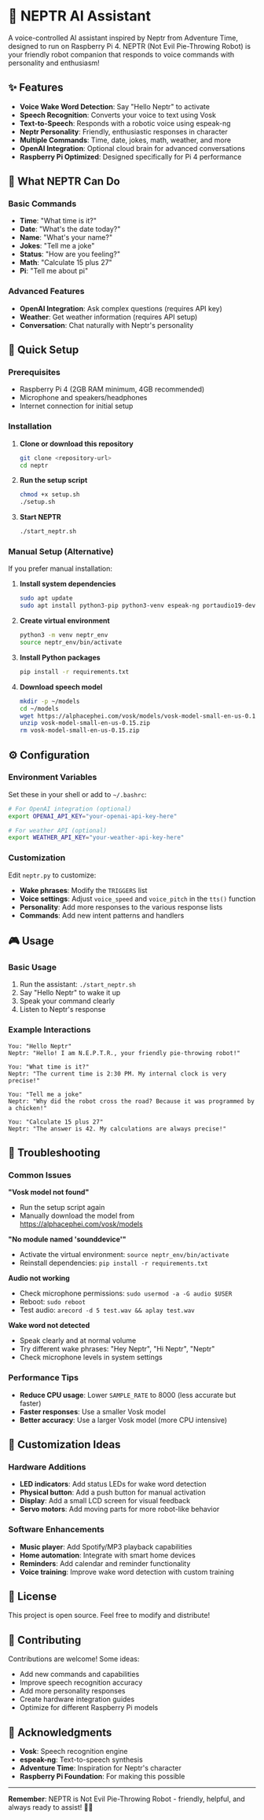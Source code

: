 # 🤖 NEPTR AI Assistant

A voice-controlled AI assistant inspired by Neptr from Adventure Time, designed to run on Raspberry Pi 4. NEPTR (Not Evil Pie-Throwing Robot) is your friendly robot companion that responds to voice commands with personality and enthusiasm!

## ✨ Features

- **Voice Wake Word Detection**: Say "Hello Neptr" to activate
- **Speech Recognition**: Converts your voice to text using Vosk
- **Text-to-Speech**: Responds with a robotic voice using espeak-ng
- **Neptr Personality**: Friendly, enthusiastic responses in character
- **Multiple Commands**: Time, date, jokes, math, weather, and more
- **OpenAI Integration**: Optional cloud brain for advanced conversations
- **Raspberry Pi Optimized**: Designed specifically for Pi 4 performance

## 🎯 What NEPTR Can Do

### Basic Commands
- **Time**: "What time is it?"
- **Date**: "What's the date today?"
- **Name**: "What's your name?"
- **Jokes**: "Tell me a joke"
- **Status**: "How are you feeling?"
- **Math**: "Calculate 15 plus 27"
- **Pi**: "Tell me about pi"

### Advanced Features
- **OpenAI Integration**: Ask complex questions (requires API key)
- **Weather**: Get weather information (requires API setup)
- **Conversation**: Chat naturally with Neptr's personality

## 🚀 Quick Setup

### Prerequisites
- Raspberry Pi 4 (2GB RAM minimum, 4GB recommended)
- Microphone and speakers/headphones
- Internet connection for initial setup

### Installation

1. **Clone or download this repository**
   ```bash
   git clone <repository-url>
   cd neptr
   ```

2. **Run the setup script**
   ```bash
   chmod +x setup.sh
   ./setup.sh
   ```

3. **Start NEPTR**
   ```bash
   ./start_neptr.sh
   ```

### Manual Setup (Alternative)

If you prefer manual installation:

1. **Install system dependencies**
   ```bash
   sudo apt update
   sudo apt install python3-pip python3-venv espeak-ng portaudio19-dev python3-pyaudio
   ```

2. **Create virtual environment**
   ```bash
   python3 -m venv neptr_env
   source neptr_env/bin/activate
   ```

3. **Install Python packages**
   ```bash
   pip install -r requirements.txt
   ```

4. **Download speech model**
   ```bash
   mkdir -p ~/models
   cd ~/models
   wget https://alphacephei.com/vosk/models/vosk-model-small-en-us-0.15.zip
   unzip vosk-model-small-en-us-0.15.zip
   rm vosk-model-small-en-us-0.15.zip
   ```

## ⚙️ Configuration

### Environment Variables

Set these in your shell or add to `~/.bashrc`:

```bash
# For OpenAI integration (optional)
export OPENAI_API_KEY="your-openai-api-key-here"

# For weather API (optional)
export WEATHER_API_KEY="your-weather-api-key-here"
```

### Customization

Edit `neptr.py` to customize:

- **Wake phrases**: Modify the `TRIGGERS` list
- **Voice settings**: Adjust `voice_speed` and `voice_pitch` in the `tts()` function
- **Personality**: Add more responses to the various response lists
- **Commands**: Add new intent patterns and handlers

## 🎮 Usage

### Basic Usage
1. Run the assistant: `./start_neptr.sh`
2. Say "Hello Neptr" to wake it up
3. Speak your command clearly
4. Listen to Neptr's response

### Example Interactions

```
You: "Hello Neptr"
Neptr: "Hello! I am N.E.P.T.R., your friendly pie-throwing robot!"

You: "What time is it?"
Neptr: "The current time is 2:30 PM. My internal clock is very precise!"

You: "Tell me a joke"
Neptr: "Why did the robot cross the road? Because it was programmed by a chicken!"

You: "Calculate 15 plus 27"
Neptr: "The answer is 42. My calculations are always precise!"
```

## 🔧 Troubleshooting

### Common Issues

**"Vosk model not found"**
- Run the setup script again
- Manually download the model from https://alphacephei.com/vosk/models

**"No module named 'sounddevice'"**
- Activate the virtual environment: `source neptr_env/bin/activate`
- Reinstall dependencies: `pip install -r requirements.txt`

**Audio not working**
- Check microphone permissions: `sudo usermod -a -G audio $USER`
- Reboot: `sudo reboot`
- Test audio: `arecord -d 5 test.wav && aplay test.wav`

**Wake word not detected**
- Speak clearly and at normal volume
- Try different wake phrases: "Hey Neptr", "Hi Neptr", "Neptr"
- Check microphone levels in system settings

### Performance Tips

- **Reduce CPU usage**: Lower `SAMPLE_RATE` to 8000 (less accurate but faster)
- **Faster responses**: Use a smaller Vosk model
- **Better accuracy**: Use a larger Vosk model (more CPU intensive)

## 🎨 Customization Ideas

### Hardware Additions
- **LED indicators**: Add status LEDs for wake word detection
- **Physical button**: Add a push button for manual activation
- **Display**: Add a small LCD screen for visual feedback
- **Servo motors**: Add moving parts for more robot-like behavior

### Software Enhancements
- **Music player**: Add Spotify/MP3 playback capabilities
- **Home automation**: Integrate with smart home devices
- **Reminders**: Add calendar and reminder functionality
- **Voice training**: Improve wake word detection with custom training

## 📝 License

This project is open source. Feel free to modify and distribute!

## 🤝 Contributing

Contributions are welcome! Some ideas:
- Add new commands and capabilities
- Improve speech recognition accuracy
- Add more personality responses
- Create hardware integration guides
- Optimize for different Raspberry Pi models

## 🙏 Acknowledgments

- **Vosk**: Speech recognition engine
- **espeak-ng**: Text-to-speech synthesis
- **Adventure Time**: Inspiration for Neptr's character
- **Raspberry Pi Foundation**: For making this possible

---

**Remember**: NEPTR is Not Evil Pie-Throwing Robot - friendly, helpful, and always ready to assist! 🤖🥧
